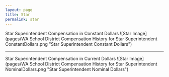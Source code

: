 ```yaml
---
layout: page
title: Star
permalink: star
---
```



Star Superintendent Compensation in Constant Dollars
![Star Image](pages/WA School District Compensation History for Star Superintendent ConstantDollars.png "Star Superintendent Constant Dollars")
___

Star Superintendent Compensation in Current Dollars
![Star Image](pages/WA School District Compensation History for Star Superintendent NominalDollars.png "Star Superintendent Nominal Dollars")